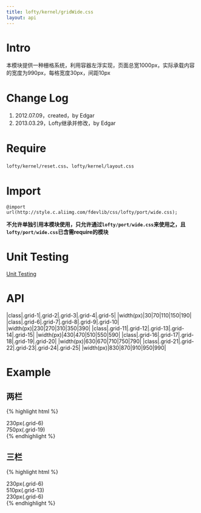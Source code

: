 ```yaml
---
title: lofty/kernel/gridWide.css
layout: api
---
```


# Intro

本模块提供一种栅格系统，利用容器左浮实现，页面总宽1000px，实际承载内容的宽度为990px，每格宽度30px，间距10px

# Change Log

1. 2012.07.09，created，by Edgar
1. 2013.03.29，Lofty继承并修改，by Edgar

# Require

`lofty/kernel/reset.css`、`lofty/kernel/layout.css`

# Import

    @import url(http://style.c.aliimg.com/fdevlib/css/lofty/port/wide.css);

**不允许单独引用本模块使用，只允许通过`lofty/port/wide.css`来使用之，且`lofty/port/wide.css`已含需require的模块**

# Unit Testing

[Unit Testing](/tests/specs/kernel/grid-wide/render.html)

# API

|class|.grid-1|.grid-2|.grid-3|.grid-4|.grid-5|
|width(px)|30|70|110|150|190|
|class|.grid-6|.grid-7|.grid-8|.grid-9|.grid-10|
|width(px)|230|270|310|350|390|
|class|.grid-11|.grid-12|.grid-13|.grid-14|.grid-15|
|width(px)|430|470|510|550|590|
|class|.grid-16|.grid-17|.grid-18|.grid-19|.grid-20|
|width(px)|630|670|710|750|790|
|class|.grid-21|.grid-22|.grid-23|.grid-24|.grid-25|
|width(px)|830|870|910|950|990|

# Example

<script type="text/resource">
    <link href="/src/port/wide.css" rel="stylesheet"/>
    <style>
    .layout div{ text-align: center; }
    .grid-6{ background: pink; }
    .grid-13,
    .grid-19{ background: gold; }
    </style>
</script>

## 两栏

{% highlight html %}
<div class="layout">
    <div class="grid-6">230px(.grid-6)</div>
    <div class="grid-19 grid-fixed">750px(.grid-19)</div>
</div>
{% endhighlight %}

<div class="demo">
    <script type="text/template" data-height="18px">
        <div class="screen">
            <div class="layout">
                <div class="grid-6">230px(.grid-6)</div>
                <div class="grid-19 grid-fixed">750px(.grid-19)</div>
            </div>
        </div>
    </script>
</div>

## 三栏

{% highlight html %}
<div class="layout">
    <div class="grid-6">230px(.grid-6)</div>
    <div class="grid-13">510px(.grid-13)</div>
    <div class="grid-6 grid-fixed">230px(.grid-6)</div>
</div>
{% endhighlight %}

<div class="demo">
    <script type="text/template" data-height="18px">
        <div class="screen">
            <div class="layout">
                <div class="grid-6">230px(.grid-6)</div>
                <div class="grid-13">510px(.grid-13)</div>
                <div class="grid-6 grid-fixed">230px(.grid-6)</div>
            </div>
        </div>
    </script>
</div>

